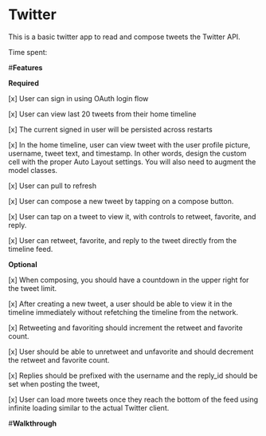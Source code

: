 <b>Twitter</b>
=================

This is a basic twitter app to read and compose tweets the Twitter API.

Time spent: <Number of hours spent>

#<b>Features</b>

<b>Required</b>

[x] User can sign in using OAuth login flow

[x] User can view last 20 tweets from their home timeline

[x] The current signed in user will be persisted across restarts

[x] In the home timeline, user can view tweet with the user profile picture, username, tweet text, and timestamp. In other words, design the custom cell with the proper Auto Layout settings. You will also need to augment the model classes.

[x] User can pull to refresh

[x] User can compose a new tweet by tapping on a compose button.

[x] User can tap on a tweet to view it, with controls to retweet, favorite, and reply.

[x] User can retweet, favorite, and reply to the tweet directly from the timeline feed.

<b>Optional </b>

[x] When composing, you should have a countdown in the upper right for the tweet limit.

[x] After creating a new tweet, a user should be able to view it in the timeline immediately without refetching the timeline from the network.

[x] Retweeting and favoriting should increment the retweet and favorite count.

[x] User should be able to unretweet and unfavorite and should decrement the retweet and favorite count.

[x] Replies should be prefixed with the username and the reply_id should be set when posting the tweet,

[x] User can load more tweets once they reach the bottom of the feed using infinite loading similar to the actual Twitter client.

#<b>Walkthrough</b>

